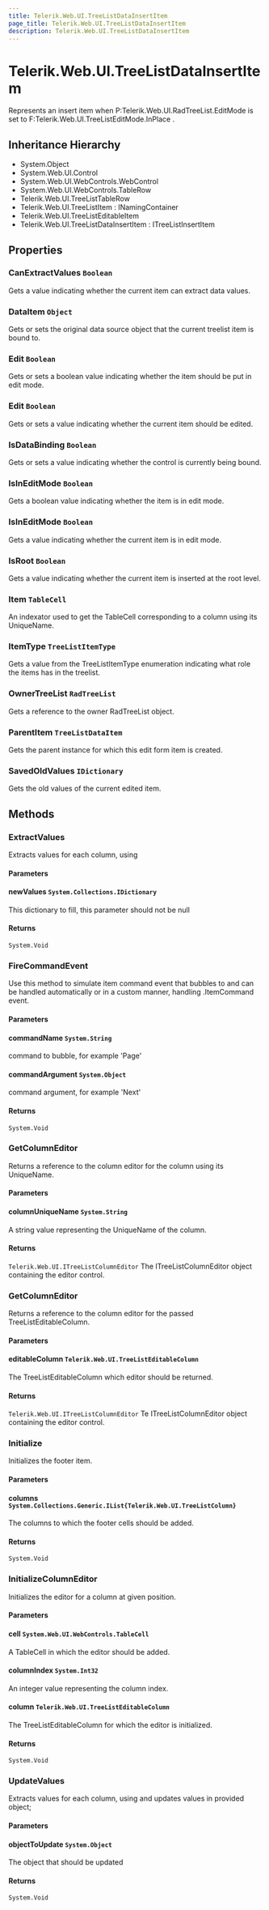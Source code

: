 ```yaml
---
title: Telerik.Web.UI.TreeListDataInsertItem
page_title: Telerik.Web.UI.TreeListDataInsertItem
description: Telerik.Web.UI.TreeListDataInsertItem
---
```


# Telerik.Web.UI.TreeListDataInsertItem

Represents an insert item when P:Telerik.Web.UI.RadTreeList.EditMode is set to F:Telerik.Web.UI.TreeListEditMode.InPlace .

## Inheritance Hierarchy

* System.Object
* System.Web.UI.Control
* System.Web.UI.WebControls.WebControl
* System.Web.UI.WebControls.TableRow
* Telerik.Web.UI.TreeListTableRow
* Telerik.Web.UI.TreeListItem : INamingContainer
* Telerik.Web.UI.TreeListEditableItem
* Telerik.Web.UI.TreeListDataInsertItem : ITreeListInsertItem

## Properties

###  CanExtractValues `Boolean`

Gets a value indicating whether the current item can extract data values.

###  DataItem `Object`

Gets or sets the original data source object that the current treelist item is bound to.

###  Edit `Boolean`

Gets or sets a boolean value indicating whether the item should be put in edit mode.

###  Edit `Boolean`

Gets or sets a value indicating whether the current item should be edited.

###  IsDataBinding `Boolean`

Gets or sets a value indicating whether the control is currently being bound.

###  IsInEditMode `Boolean`

Gets a boolean value indicating whether the item is in edit mode.

###  IsInEditMode `Boolean`

Gets a value indicating whether the current item is in edit mode.

###  IsRoot `Boolean`

Gets a value indicating whether the current item is inserted at the root level.

###  Item `TableCell`

An indexator used to get the TableCell corresponding to a column using its UniqueName.

###  ItemType `TreeListItemType`

Gets a value from the TreeListItemType enumeration indicating what role the items has in the treelist.

###  OwnerTreeList `RadTreeList`

Gets a reference to the owner RadTreeList object.

###  ParentItem `TreeListDataItem`

Gets the parent  instance for which this edit form item is created.

###  SavedOldValues `IDictionary`

Gets the old values of the current edited item.

## Methods

###  ExtractValues

Extracts values for each column, using

#### Parameters

#### newValues `System.Collections.IDictionary`

This dictionary to fill, this parameter should not be null

#### Returns

`System.Void` 

###  FireCommandEvent

Use this method to simulate item command event that bubbles to
             and can be handled automatically or in a
            custom manner, handling .ItemCommand event.

#### Parameters

#### commandName `System.String`

command to bubble, for example 'Page'

#### commandArgument `System.Object`

command argument, for example 'Next'

#### Returns

`System.Void` 

###  GetColumnEditor

Returns a reference to the column editor for the column using its UniqueName.

#### Parameters

#### columnUniqueName `System.String`

A string value representing the UniqueName of the column.

#### Returns

`Telerik.Web.UI.ITreeListColumnEditor` The ITreeListColumnEditor object containing the editor control.

###  GetColumnEditor

Returns a reference to the column editor for the passed TreeListEditableColumn.

#### Parameters

#### editableColumn `Telerik.Web.UI.TreeListEditableColumn`

The TreeListEditableColumn which editor should be returned.

#### Returns

`Telerik.Web.UI.ITreeListColumnEditor` Te ITreeListColumnEditor object containing the editor control.

###  Initialize

Initializes the footer item.

#### Parameters

#### columns `System.Collections.Generic.IList{Telerik.Web.UI.TreeListColumn}`

The columns to which the footer cells should be added.

#### Returns

`System.Void` 

###  InitializeColumnEditor

Initializes the editor for a column at given position.

#### Parameters

#### cell `System.Web.UI.WebControls.TableCell`

A TableCell in which the editor should be added.

#### columnIndex `System.Int32`

An integer value representing the column index.

#### column `Telerik.Web.UI.TreeListEditableColumn`

The TreeListEditableColumn for which the editor is initialized.

#### Returns

`System.Void` 

###  UpdateValues

Extracts values for each column, using  and updates values in provided object;

#### Parameters

#### objectToUpdate `System.Object`

The object that should be updated

#### Returns

`System.Void` 

